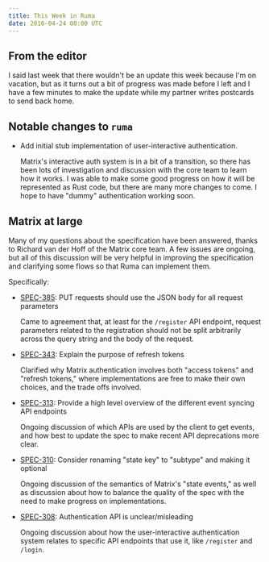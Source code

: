 ```yaml
---
title: This Week in Ruma
date: 2016-04-24 00:00 UTC
---
```


## From the editor

I said last week that there wouldn't be an update this week because I'm on vacation, but as it turns out a bit of progress was made before I left and I have a few minutes to make the update while my partner writes postcards to send back home.

## Notable changes to `ruma`

* Add initial stub implementation of user-interactive authentication.

  Matrix's interactive auth system is in a bit of a transition, so there has been lots of investigation and discussion with the core team to learn how it works.
  I was able to make some good progress on how it will be represented as Rust code, but there are many more changes to come.
  I hope to have "dummy" authentication working soon.

## Matrix at large

Many of my questions about the specification have been answered, thanks to Richard van der Hoff of the Matrix core team.
A few issues are ongoing, but all of this discussion will be very helpful in improving the specification and clarifying some flows so that Ruma can implement them.

Specifically:

* [SPEC-385](https://matrix.org/jira/browse/SPEC-385): PUT requests should use the JSON body for all request parameters

  Came to agreement that, at least for the `/register` API endpoint, request parameters related to the registration should not be split arbitrarily across the query string and the body of the request.

* [SPEC-343](https://matrix.org/jira/browse/SPEC-343): Explain the purpose of refresh tokens

  Clarified why Matrix authentication involves both "access tokens" and "refresh tokens," where implementations are free to make their own choices, and the trade offs involved.

* [SPEC-313](https://matrix.org/jira/browse/SPEC-313): Provide a high level overview of the different event syncing API endpoints

  Ongoing discussion of which APIs are used by the client to get events, and how best to update the spec to make recent API deprecations more clear.

* [SPEC-310](https://matrix.org/jira/browse/SPEC-310): Consider renaming "state key" to "subtype" and making it optional

  Ongoing discussion of the semantics of Matrix's "state events," as well as discussion about how to balance the quality of the spec with the need to make progress on implementations.

* [SPEC-308](https://matrix.org/jira/browse/SPEC-308): Authentication API is unclear/misleading

  Ongoing discussion about how the user-interactive authentication system relates to specific API endpoints that use it, like `/register` and `/login`.
